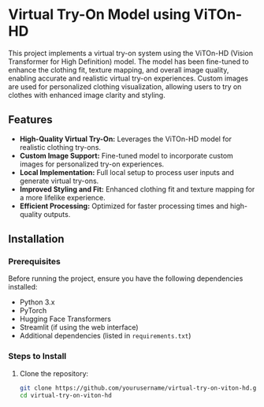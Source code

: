 # Virtual Try-On Model using ViTOn-HD

This project implements a virtual try-on system using the ViTOn-HD (Vision Transformer for High Definition) model. The model has been fine-tuned to enhance the clothing fit, texture mapping, and overall image quality, enabling accurate and realistic virtual try-on experiences. Custom images are used for personalized clothing visualization, allowing users to try on clothes with enhanced image clarity and styling.

## Features
- **High-Quality Virtual Try-On:** Leverages the ViTOn-HD model for realistic clothing try-ons.
- **Custom Image Support:** Fine-tuned model to incorporate custom images for personalized try-on experiences.
- **Local Implementation:** Full local setup to process user inputs and generate virtual try-ons.
- **Improved Styling and Fit:** Enhanced clothing fit and texture mapping for a more lifelike experience.
- **Efficient Processing:** Optimized for faster processing times and high-quality outputs.

## Installation

### Prerequisites

Before running the project, ensure you have the following dependencies installed:

- Python 3.x
- PyTorch
- Hugging Face Transformers
- Streamlit (if using the web interface)
- Additional dependencies (listed in `requirements.txt`)

### Steps to Install

1. Clone the repository:
   ```bash
   git clone https://github.com/yourusername/virtual-try-on-viton-hd.git
   cd virtual-try-on-viton-hd
